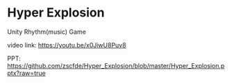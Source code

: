 # Hyper Explosion
Unity Rhythm(music) Game

video link: https://youtu.be/x0JiwU8Puv8

PPT: https://github.com/zscfde/Hyper_Explosion/blob/master/Hyper_Explosion.pptx?raw=true
